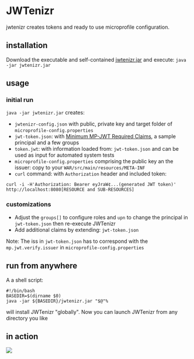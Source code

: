 # JWTenizr

jwtenizr creates tokens and ready to use microprofile configuration. 

## installation

Download the executable and self-contained [jwtenizr.jar](https://github.com/AdamBien/jwtenizr/releases/latest) and execute:
`java -jar jwtenizr.jar`

## usage

### initial run

`java -jar jwtenizr.jar` creates:

- `jwtenizr-config.json` with public, private key and target folder of `microprofile-config.properties`
- `jwt-token.json`: with [Minimum MP-JWT Required Claims](https://www.eclipse.org/community/eclipse_newsletter/2017/september/article2.php), a sample principal and a few groups
- `token.jwt`: with information loaded from: `jwt-token.json` and can be used as input for automated  system tests
- `microprofile-config.properties` comprising the public key an the issuer: copy to your `WAR/src/main/resources/META-INF` 
- `curl` command: with `Authorization` header and included token:

```curl -i -H'Authorization: Bearer eyJraW¢...(generated JWT token)' http://localhost:8080[RESOURCE and SUB-RESOURCES]```

### customizations

- Adjust the `groups[]` to configure roles and `upn` to change the principal in `jwt-token.json` then re-execute JWTenizr
- Add additional claims by extending: `jwt-token.json`

Note: The iss in `jwt-token.json` has to correspond with the `mp.jwt.verify.issuer` in `microprofile-config.properties`

## run from anywhere

A a shell script:

```shell
#!/bin/bash
BASEDIR=$(dirname $0)
java -jar ${BASEDIR}/jwtenizr.jar "$@"%
```

will install JWTenizr "globally". Now you can launch JWTenizr from any directory you like

## in action

[![](https://i.ytimg.com/vi/twXqCoYQ16c/mqdefault.jpg)](https://www.youtube.com/embed/twXqCoYQ16c?rel=0)
